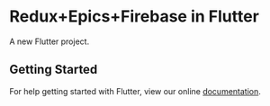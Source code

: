 # Redux+Epics+Firebase in Flutter

A new Flutter project.

## Getting Started

For help getting started with Flutter, view our online
[documentation](https://flutter.io/).
